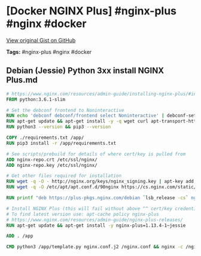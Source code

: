 # [Docker NGINX Plus] #nginx-plus #nginx #docker

[View original Gist on GitHub](https://gist.github.com/Integralist/7ec3f86d4929471151aba5f376b91187)

**Tags:** #nginx-plus #nginx #docker

## Debian (Jessie) Python 3xx install NGINX Plus.md

```Dockerfile
# https://www.nginx.com/resources/admin-guide/installing-nginx-plus/#install_debian_ubuntu
FROM python:3.6.1-slim

# Set the debconf frontend to Noninteractive
RUN echo 'debconf debconf/frontend select Noninteractive' | debconf-set-selections
RUN apt-get update && apt-get install -y -q wget curl apt-transport-https lsb-release ca-certificates
RUN python3 --version && pip3 --version

COPY ./requirements.txt /app/
RUN pip3 install -r /app/requirements.txt

# See scripts/prebuild for details of where cert/key is pulled from
ADD nginx-repo.crt /etc/ssl/nginx/
ADD nginx-repo.key /etc/ssl/nginx/

# Get other files required for installation
RUN wget -q -O - http://nginx.org/keys/nginx_signing.key | apt-key add -
RUN wget -q -O /etc/apt/apt.conf.d/90nginx https://cs.nginx.com/static/files/90nginx

RUN printf "deb https://plus-pkgs.nginx.com/debian `lsb_release -cs` nginx-plus\n" >/etc/apt/sources.list.d/nginx-plus.list

# Install NGINX Plus (this will fail without above ^^ cert/key credentials)
# To find latest version use: apt-cache policy nginx-plus
# https://www.nginx.com/resources/admin-guide/nginx-plus-releases/
RUN apt-get update && apt-get install -y nginx-plus=1.13.4-1~jessie

ADD . /app

CMD python3 /app/template.py nginx.conf.j2 /nginx.conf && nginx -c /nginx.conf
```

